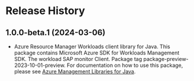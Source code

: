 # Release History

## 1.0.0-beta.1 (2024-03-06)

- Azure Resource Manager Workloads client library for Java. This package contains Microsoft Azure SDK for Workloads Management SDK. The workload SAP monitor Client. Package tag package-preview-2023-10-01-preview. For documentation on how to use this package, please see [Azure Management Libraries for Java](https://aka.ms/azsdk/java/mgmt).
